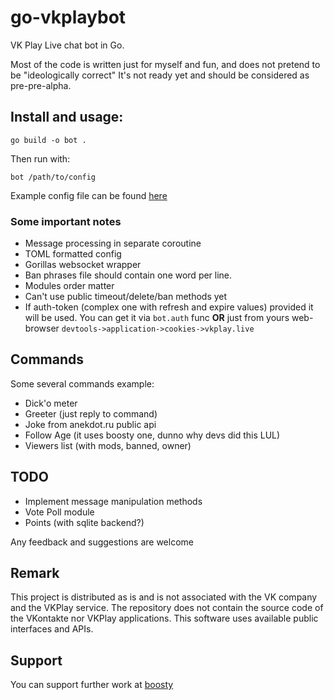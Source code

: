 # go-vkplaybot
VK Play Live chat bot in Go.

Most of the code is written just for myself and fun, and does not pretend to be "ideologically correct"
It's not ready yet and should be considered as pre-pre-alpha.

## Install and usage:

```
go build -o bot .
```
Then run with:
```
bot /path/to/config
```
Example config file can be found [here](https://github.com/knvk/go-vkplaybot/blob/main/config.cfg)

### Some important notes
- Message processing in separate coroutine
- TOML formatted config
- Gorillas websocket wrapper
- Ban phrases file should contain one word per line. 
- Modules order matter
- Can't use public timeout/delete/ban methods yet
- If auth-token (complex one with refresh and expire values) provided it will be used. You can get it via `bot.auth` func 
  **OR** just from yours web-browser `devtools->application->cookies->vkplay.live`
 
## Commands

Some several commands example:
- Dick'o meter
- Greeter (just reply to command)
- Joke from anekdot.ru public api
- Follow Age (it uses boosty one, dunno why devs did this LUL)
- Viewers list (with mods, banned, owner)

## TODO

- Implement message manipulation methods
- Vote Poll module
- Points (with sqlite backend?)

Any feedback and suggestions are welcome

## Remark
This project is distributed as is and is not associated with the VK company and the VKPlay service. The repository does not contain the source code of the VKontakte nor VKPlay applications. This software uses available public interfaces and APIs.

## Support

You can support further work at [boosty](https://boosty.to/divanic)
